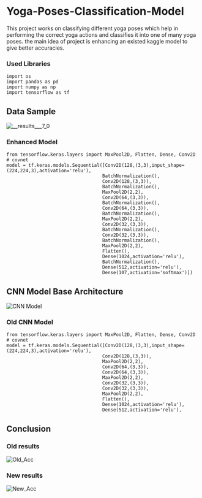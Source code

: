 # Yoga-Poses-Classification-Model
This project works on classifying different yoga poses which help in performing the correct yoga actions and classifies it into one of many yoga poses. the main idea of project is enhancing an existed kaggle model to give better accuracies.

### Used Libraries

```
import os 
import pandas as pd
import numpy as np
import tensorflow as tf
```

## Data Sample

![__results___7_0](https://user-images.githubusercontent.com/24530726/172459333-9897c92b-2bbf-41f3-8031-701ed3cca317.png)


### Enhanced Model
```
from tensorflow.keras.layers import MaxPool2D, Flatten, Dense, Conv2D
# covnet
model = tf.keras.models.Sequential([Conv2D(128,(3,3),input_shape=(224,224,3),activation='relu'),
                                   BatchNormalization(),
                                   Conv2D(128,(3,3)),
                                   BatchNormalization(),
                                   MaxPool2D(2,2),
                                   Conv2D(64,(3,3)),
                                   BatchNormalization(),
                                   Conv2D(64,(3,3)),
                                   BatchNormalization(),
                                   MaxPool2D(2,2),
                                   Conv2D(32,(3,3)),
                                   BatchNormalization(),
                                   Conv2D(32,(3,3)),
                                   BatchNormalization(),
                                   MaxPool2D(2,2),
                                   Flatten(),
                                   Dense(1024,activation='relu'),
                                   BatchNormalization(),
                                   Dense(512,activation='relu'),
                                   Dense(107,activation='softmax')])
```
## CNN Model Base Architecture

![CNN Model](https://user-images.githubusercontent.com/24530726/172461568-80639e2a-abe8-42ac-841b-90b737dd35fa.png)


### Old CNN Model

```
from tensorflow.keras.layers import MaxPool2D, Flatten, Dense, Conv2D
# covnet
model = tf.keras.models.Sequential([Conv2D(128,(3,3),input_shape=(224,224,3),activation='relu'),
                                   Conv2D(128,(3,3)),
                                   MaxPool2D(2,2),
                                   Conv2D(64,(3,3)),
                                   Conv2D(64,(3,3)),
                                   MaxPool2D(2,2),
                                   Conv2D(32,(3,3)),
                                   Conv2D(32,(3,3)),
                                   MaxPool2D(2,2),
                                   Flatten(),
                                   Dense(1024,activation='relu'),
                                   Dense(512,activation='relu'),
```


## Conclusion

### Old results

![Old_Acc](https://user-images.githubusercontent.com/24530726/172462046-49eb3b87-4d00-4486-a013-d812ae8c8d9b.png)


### New results
![New_Acc](https://user-images.githubusercontent.com/24530726/172462098-93c80aa5-d120-4b08-af67-b613b6703bc7.png)
